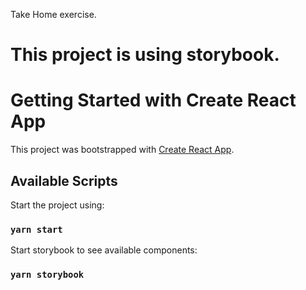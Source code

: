 Take Home exercise.

# This project is using storybook.


# Getting Started with Create React App

This project was bootstrapped with [Create React App](https://github.com/facebook/create-react-app).

## Available Scripts

Start the project using:

### `yarn start`

Start storybook to see available components:

### `yarn storybook`

